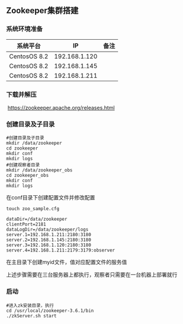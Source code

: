 ## Zookeeper集群搭建

### 系统环境准备

| 系统平台     | IP            | 备注 |
| ------------ | ------------- | ---- |
| CentosOS 8.2 | 192.168.1.120 |      |
| CentosOS 8.2 | 192.168.1.145 |      |
| CentosOS 8.2 | 192.168.1.211 |      |

### 下载并解压

​	https://zookeeper.apache.org/releases.html

### 创建目录及子目录

```
#创建目录及子目录
mkdir /data/zookeeper
cd zookeeper
mkdir conf
mkdir logs
#创建观察者目录
mkdir /data/zookeeper_obs
cd zookeeper_obs
mkdir conf
mkdir logs
```

在conf目录下创建配置文件并修改配置

```
touch zoo_sample.cfg
```

```
dataDir=/data/zookeeper
clientPort=2181
dataLogDir=/data/zookeeper/logs
server.1=192.168.1.211:2180:3180
server.2=192.168.1.145:2180:3180
server.3=192.168.1.120:2180:3180
server.4=192.168.1.211:2179:3179:observer
```

在主目录下创建myid文件，值对应配置文件的服务值

上述步骤需要在三台服务器上都执行，观察者只需要在一台机器上部署就行

### 启动

```
#进入zk安装目录，执行
cd /usr/local/zookeeper-3.6.1/bin
./zkServer.sh start
```